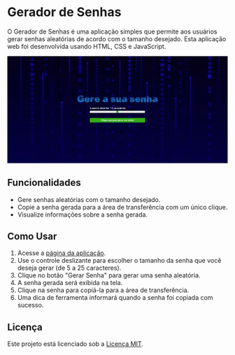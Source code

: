 # Gerador de Senhas

O Gerador de Senhas é uma aplicação simples que permite aos usuários gerar senhas aleatórias de acordo com o tamanho desejado. Esta aplicação web foi desenvolvida usando HTML, CSS e JavaScript.

![Screenshot da Aplicação](/assets/img/site.png)

## Funcionalidades

- Gere senhas aleatórias com o tamanho desejado.
- Copie a senha gerada para a área de transferência com um único clique.
- Visualize informações sobre a senha gerada.

## Como Usar

1. Acesse a [página da aplicação](https://example.com/gerador-de-senhas).
2. Use o controle deslizante para escolher o tamanho da senha que você deseja gerar (de 5 a 25 caracteres).
3. Clique no botão "Gerar Senha" para gerar uma senha aleatória.
4. A senha gerada será exibida na tela.
5. Clique na senha para copiá-la para a área de transferência.
6. Uma dica de ferramenta informará quando a senha foi copiada com sucesso.

## Licença

Este projeto está licenciado sob a [Licença MIT](LICENSE).
